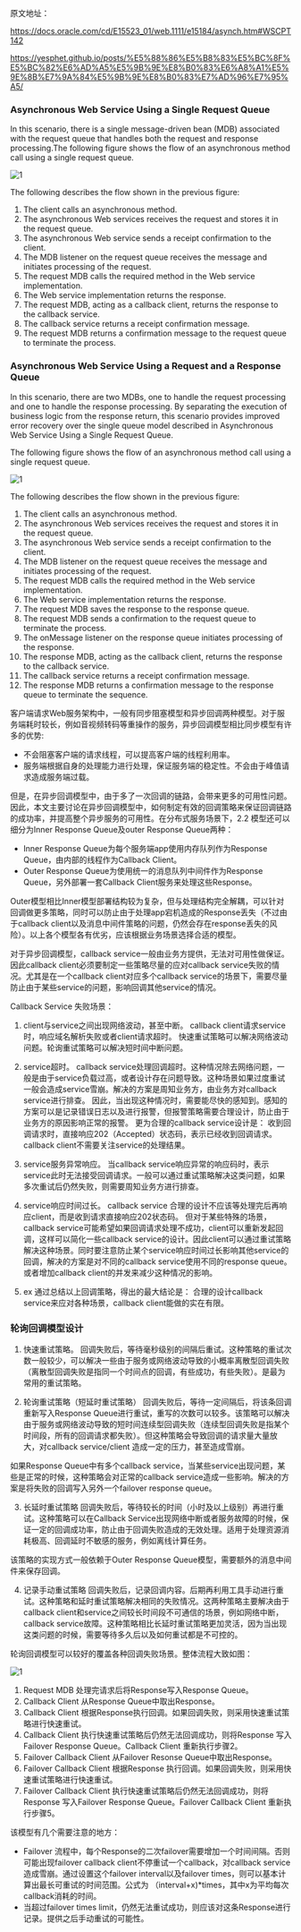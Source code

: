 原文地址：

https://docs.oracle.com/cd/E15523_01/web.1111/e15184/asynch.htm#WSCPT142

https://yesphet.github.io/posts/%E5%88%86%E5%B8%83%E5%BC%8F%E5%BC%82%E6%AD%A5%E5%9B%9E%E8%B0%83%E6%A8%A1%E5%9E%8B%E7%9A%84%E5%9B%9E%E8%B0%83%E7%AD%96%E7%95%A5/

### Asynchronous Web Service Using a Single Request Queue

In this scenario, there is a single message-driven bean (MDB) associated with the request queue that handles both the request and response processing.The following figure shows the flow of an asynchronous method call using a single request queue.

![1](https://txxs.github.io/pic/tofuturedistrithe/1-14.png)

The following describes the flow shown in the previous figure:

1. The client calls an asynchronous method.
2. The asynchronous Web services receives the request and stores it in the request queue.
3. The asynchronous Web service sends a receipt confirmation to the client.
4. The MDB listener on the request queue receives the message and initiates processing of the request.
5. The request MDB calls the required method in the Web service implementation.
6. The Web service implementation returns the response.
7. The request MDB, acting as a callback client, returns the response to the callback service.
8. The callback service returns a receipt confirmation message.
9. The request MDB returns a confirmation message to the request queue to terminate the process.

### Asynchronous Web Service Using a Request and a Response Queue

In this scenario, there are two MDBs, one to handle the request processing and one to handle the response processing. By separating the execution of business logic from the response return, this scenario provides improved error recovery over the single queue model described in Asynchronous Web Service Using a Single Request Queue.

The following figure shows the flow of an asynchronous method call using a single request queue.

![1](https://txxs.github.io/pic/tofuturedistrithe/1-15.png)

The following describes the flow shown in the previous figure:

1. The client calls an asynchronous method.
2. The asynchronous Web services receives the request and stores it in the request queue.
3. The asynchronous Web service sends a receipt confirmation to the client.
4. The MDB listener on the request queue receives the message and initiates processing of the request.
5. The request MDB calls the required method in the Web service implementation.
6. The Web service implementation returns the response.
7. The request MDB saves the response to the response queue.
8. The request MDB sends a confirmation to the request queue to terminate the process.
9. The onMessage listener on the response queue initiates processing of the response.
10. The response MDB, acting as the callback client, returns the response to the callback service.
11. The callback service returns a receipt confirmation message.
12. The response MDB returns a confirmation message to the response queue to terminate the sequence.


客户端请求Web服务架构中，一般有同步阻塞模型和异步回调两种模型。对于服务端耗时较长，例如音视频转码等重操作的服务，异步回调模型相比同步模型有许多的优势:

- 不会阻塞客户端的请求线程，可以提高客户端的线程利用率。
- 服务端根据自身的处理能力进行处理，保证服务端的稳定性。不会由于峰值请求造成服务端过载。

但是，在异步回调模型中，由于多了一次回调的链路，会带来更多的可用性问题。因此，本文主要讨论在异步回调模型中，如何制定有效的回调策略来保证回调链路的成功率，并提高整个异步服务的可用性。在分布式服务场景下，2.2 模型还可以细分为Inner Response Queue及outer Response Queue两种：

- Inner Response Queue为每个服务端app使用内存队列作为Response Queue，由内部的线程作为Callback Client。
- Outer Response Queue为使用统一的消息队列中间件作为Response Queue，另外部署一套Callback Client服务来处理这些Response。

Outer模型相比Inner模型部署结构较为复杂，但与处理结构完全解耦，可以针对回调做更多策略，同时可以防止由于处理app宕机造成的Response丢失（不过由于callback client以及消息中间件策略的问题，仍然会存在response丢失的风险）。以上各个模型各有优劣，应该根据业务场景选择合适的模型。


对于异步回调模型，callback service一般由业务方提供，无法对可用性做保证。因此callback client必须要制定一些策略尽量的应对callback service失败的情况。尤其是在一个callback client对应多个callback service的场景下，需要尽量防止由于某些service的问题，影响回调其他service的情况。

Callback Service 失败场景：
1. client与service之间出现网络波动，甚至中断。
callback client请求service时，响应域名解析失败或者client请求超时。
快速重试策略可以解决网络波动问题。轮询重试策略可以解决短时间中断问题。

2. service超时。
callback service处理回调超时。这种情况除去网络问题，一般是由于service负载过高，或者设计存在问题导致。这种场景如果过度重试一般会造成service雪崩。解决的方案是周知业务方，由业务方对callback service进行排查。
因此，当出现这种情况时，需要能尽快的感知到。感知的方案可以是记录错误日志以及进行报警，但报警策略需要合理设计，防止由于业务方的原因影响正常的报警。 更为合理的callback service设计是： 收到回调请求时，直接响应202（Accepted）状态码，表示已经收到回调请求。callback client不需要关注service的处理结果。

3. service服务异常响应。
当callback service响应异常的响应码时，表示service此时无法接受回调请求。一般可以通过重试策略解决这类问题，如果多次重试后仍然失败，则需要周知业务方进行排查。

4. service响应时间过长。
callback service 合理的设计不应该等处理完后再响应client，而是收到请求直接响应202状态码。
但对于某些特殊的场景，callback service可能希望如果回调请求处理不成功，client可以重新发起回调，这样可以简化一些callback service的设计。因此client可以通过重试策略解决这种场景。同时要注意防止某个service响应时间过长影响其他service的回调，解决的方案是对不同的callback service使用不同的response queue。或者增加callback client的并发来减少这种情况的影响。

5. ex
通过总结以上回调策略，得出的最大结论是： 合理的设计callback service来应对各种场景，callback client能做的实在有限。


### 轮询回调模型设计

1. 快速重试策略。
回调失败后，等待毫秒级别的间隔后重试。这种策略的重试次数一般较少，可以解决一些由于服务或网络波动导致的小概率离散型回调失败（离散型回调失败是指同一个时间点的回调，有些成功，有些失败）。是最为常用的重试策略。

2. 轮询重试策略（短延时重试策略）
回调失败后，等待一定间隔后，将该条回调重新写入Response Queue进行重试，重写的次数可以较多。该策略可以解决由于服务或网络波动导致的短时间连续型回调失败（连续型回调失败是指某个时间段，所有的回调请求都失败）。但这种策略会导致回调的请求量大量放大，对callback service/client 造成一定的压力，甚至造成雪崩。

如果Response Queue中有多个callback service，当某些service出现问题，某些是正常的时候，这种策略会对正常的callback service造成一些影响。解决的方案是将失败的回调写入另外一个failover response queue。

3. 长延时重试策略
回调失败后，等待较长的时间（小时及以上级别）再进行重试。这种策略可以在Callback Service出现网络中断或者服务故障的时候，保证一定的回调成功率，防止由于回调失败造成的无效处理。适用于处理资源消耗极高、回调延时不敏感的服务，例如离线计算任务。

该策略的实现方式一般依赖于Outer Response Queue模型，需要额外的消息中间件来保存回调。

4. 记录手动重试策略
回调失败后，记录回调内容。后期再利用工具手动进行重试。这种策略和延时重试策略解决相同的失败情况。这两种策略主要解决由于callback client和service之间较长时间段不可通信的场景，例如网络中断，callback service故障。这种策略相比长延时重试策略更加灵活，因为当出现这类问题的时候，需要等待多久后以及如何重试都是不可控的。


轮询回调模型可以较好的覆盖各种回调失败场景。整体流程大致如图：

![1](https://txxs.github.io/pic/tofuturedistrithe/1-16.png)

1. Request MDB 处理完请求后将Response写入Response Queue。
2. Callback Client 从Response Queue中取出Response。
3. Callback Client 根据Response执行回调。如果回调失败，则采用快速重试策略进行快速重试。
4. Callback Client 执行快速重试策略后仍然无法回调成功，则将Response 写入Failover Response Queue。Callback Client 重新执行步骤2。
5. Failover Callback Client 从Failover Resonse Queue中取出Response。
6. Failover Callback Client 根据Response 执行回调。如果回调失败，则采用快速重试策略进行快速重试。
7. Failover Callback Client 执行快速重试策略后仍然无法回调成功，则将Response 写入Failover Response Queue。Failover Callback Client 重新执行步骤5。

该模型有几个需要注意的地方：

- Failover 流程中，每个Response的二次failover需要增加一个时间间隔。否则可能出现failover callback client不停重试一个callback，对callback service造成雪崩。通过设置这个failover interval以及failover times，则可以基本计算出最长可重试的时间范围。公式为 （interval+x)*times，其中x为平均每次callback消耗的时间。
- 当超过failover times limit，仍然无法重试成功，则应该对这条Response进行记录。提供之后手动重试的可能性。
